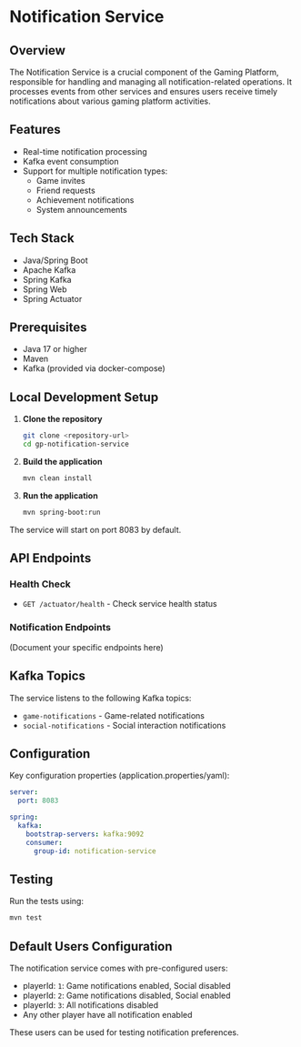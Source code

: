 # Notification Service

## Overview
The Notification Service is a crucial component of the Gaming Platform, responsible for handling and managing all notification-related operations. It processes events from other services and ensures users receive timely notifications about various gaming platform activities.

## Features
- Real-time notification processing
- Kafka event consumption
- Support for multiple notification types:
  - Game invites
  - Friend requests
  - Achievement notifications
  - System announcements

## Tech Stack
- Java/Spring Boot
- Apache Kafka
- Spring Kafka
- Spring Web
- Spring Actuator

## Prerequisites
- Java 17 or higher
- Maven
- Kafka (provided via docker-compose)

## Local Development Setup

1. **Clone the repository**
   ```bash
   git clone <repository-url>
   cd gp-notification-service
   ```

2. **Build the application**
   ```bash
   mvn clean install
   ```

3. **Run the application**
   ```bash
   mvn spring-boot:run
   ```

The service will start on port 8083 by default.

## API Endpoints

### Health Check
- `GET /actuator/health` - Check service health status

### Notification Endpoints
(Document your specific endpoints here)

## Kafka Topics

The service listens to the following Kafka topics:
- `game-notifications` - Game-related notifications
- `social-notifications` - Social interaction notifications


## Configuration

Key configuration properties (application.properties/yaml):
```yaml
server:
  port: 8083

spring:
  kafka:
    bootstrap-servers: kafka:9092
    consumer:
      group-id: notification-service
```

## Testing
Run the tests using:
```bash
mvn test
```
## Default Users Configuration

The notification service comes with pre-configured users:

- playerId: `1`: Game notifications enabled, Social disabled
- playerId: `2`: Game notifications disabled, Social enabled
- playerId: `3`: All notifications disabled
- Any other player have all notification enabled

These users can be used for testing notification preferences.